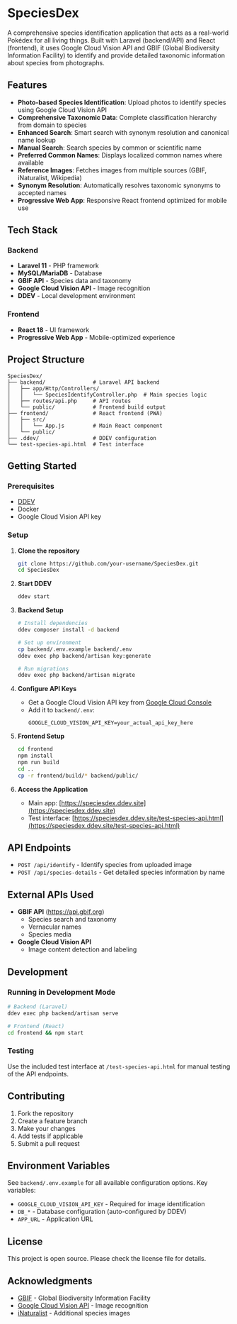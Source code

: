 # SpeciesDex

A comprehensive species identification application that acts as a real-world Pokédex for all living things. Built with Laravel (backend/API) and React (frontend), it uses Google Cloud Vision API and GBIF (Global Biodiversity Information Facility) to identify and provide detailed taxonomic information about species from photographs.

## Features

- **Photo-based Species Identification**: Upload photos to identify species using Google Cloud Vision API
- **Comprehensive Taxonomic Data**: Complete classification hierarchy from domain to species
- **Enhanced Search**: Smart search with synonym resolution and canonical name lookup
- **Manual Search**: Search species by common or scientific name
- **Preferred Common Names**: Displays localized common names where available
- **Reference Images**: Fetches images from multiple sources (GBIF, iNaturalist, Wikipedia)
- **Synonym Resolution**: Automatically resolves taxonomic synonyms to accepted names
- **Progressive Web App**: Responsive React frontend optimized for mobile use

## Tech Stack

### Backend
- **Laravel 11** - PHP framework
- **MySQL/MariaDB** - Database
- **GBIF API** - Species data and taxonomy
- **Google Cloud Vision API** - Image recognition
- **DDEV** - Local development environment

### Frontend
- **React 18** - UI framework
- **Progressive Web App** - Mobile-optimized experience

## Project Structure
```
SpeciesDex/
├── backend/               # Laravel API backend
│   ├── app/Http/Controllers/
│   │   └── SpeciesIdentifyController.php  # Main species logic
│   ├── routes/api.php     # API routes
│   └── public/            # Frontend build output
├── frontend/              # React frontend (PWA)
│   ├── src/
│   │   └── App.js         # Main React component
│   └── public/
├── .ddev/                 # DDEV configuration
└── test-species-api.html  # Test interface
```

## Getting Started

### Prerequisites
- [DDEV](https://ddev.readthedocs.io/en/stable/)
- Docker
- Google Cloud Vision API key

### Setup

1. **Clone the repository**
   ```bash
   git clone https://github.com/your-username/SpeciesDex.git
   cd SpeciesDex
   ```

2. **Start DDEV**
   ```bash
   ddev start
   ```

3. **Backend Setup**
   ```bash
   # Install dependencies
   ddev composer install -d backend
   
   # Set up environment
   cp backend/.env.example backend/.env
   ddev exec php backend/artisan key:generate
   
   # Run migrations
   ddev exec php backend/artisan migrate
   ```

4. **Configure API Keys**
   - Get a Google Cloud Vision API key from [Google Cloud Console](https://console.cloud.google.com/apis/credentials)
   - Add it to `backend/.env`:
     ```
     GOOGLE_CLOUD_VISION_API_KEY=your_actual_api_key_here
     ```

5. **Frontend Setup**
   ```bash
   cd frontend
   npm install
   npm run build
   cd ..
   cp -r frontend/build/* backend/public/
   ```

6. **Access the Application**
   - Main app: [https://speciesdex.ddev.site](https://speciesdex.ddev.site)
   - Test interface: [https://speciesdex.ddev.site/test-species-api.html](https://speciesdex.ddev.site/test-species-api.html)

## API Endpoints

- `POST /api/identify` - Identify species from uploaded image
- `POST /api/species-details` - Get detailed species information by name

## External APIs Used

- **GBIF API** (https://api.gbif.org)
  - Species search and taxonomy
  - Vernacular names
  - Species media
- **Google Cloud Vision API**
  - Image content detection and labeling

## Development

### Running in Development Mode

```bash
# Backend (Laravel)
ddev exec php backend/artisan serve

# Frontend (React)
cd frontend && npm start
```

### Testing

Use the included test interface at `/test-species-api.html` for manual testing of the API endpoints.

## Contributing

1. Fork the repository
2. Create a feature branch
3. Make your changes
4. Add tests if applicable
5. Submit a pull request

## Environment Variables

See `backend/.env.example` for all available configuration options. Key variables:

- `GOOGLE_CLOUD_VISION_API_KEY` - Required for image identification
- `DB_*` - Database configuration (auto-configured by DDEV)
- `APP_URL` - Application URL

## License

This project is open source. Please check the license file for details.

## Acknowledgments

- [GBIF](https://www.gbif.org/) - Global Biodiversity Information Facility
- [Google Cloud Vision API](https://cloud.google.com/vision) - Image recognition
- [iNaturalist](https://www.inaturalist.org/) - Additional species images
